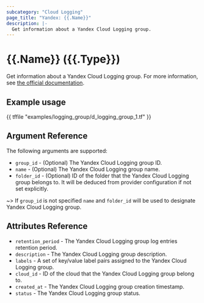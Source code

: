 ```yaml
---
subcategory: "Cloud Logging"
page_title: "Yandex: {{.Name}}"
description: |-
  Get information about a Yandex Cloud Logging group.
---
```


# {{.Name}} ({{.Type}})

Get information about a Yandex Cloud Logging group. For more information, see [the official documentation](https://yandex.cloud/docs/logging/concepts/log-group).

## Example usage

{{ tffile "examples/logging_group/d_logging_group_1.tf" }}

## Argument Reference

The following arguments are supported:

* `group_id` - (Optional) The Yandex Cloud Logging group ID.
* `name` - (Optional) The Yandex Cloud Logging group name.
* `folder_id` - (Optional) ID of the folder that the Yandex Cloud Logging group belongs to. It will be deduced from provider configuration if not set explicitly.

~> If `group_id` is not specified `name` and `folder_id` will be used to designate Yandex Cloud Logging group.

## Attributes Reference

* `retention_period` - The Yandex Cloud Logging group log entries retention period.
* `description` - The Yandex Cloud Logging group description.
* `labels` - A set of key/value label pairs assigned to the Yandex Cloud Logging group.
* `cloud_id` - ID of the cloud that the Yandex Cloud Logging group belong to.
* `created_at` - The Yandex Cloud Logging group creation timestamp.
* `status` - The Yandex Cloud Logging group status.

